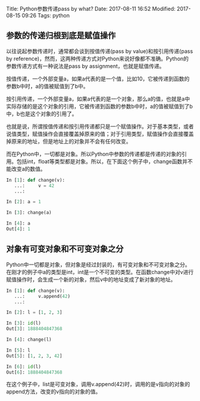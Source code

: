 Title: Python参数传递pass by what?
Date: 2017-08-11 16:52
Modified: 2017-08-15 09:26
Tags: python

## 参数的传递归根到底是赋值操作

以往说起参数传递时，通常都会谈到按值传递(pass by value)和按引用传递(pass by reference)，然而，这两种传递方式对Python来说好像都不准确。Python的参数传递方式有一种说法是pass by assignment，也就是赋值传递。

按值传递，一个外部变量a，如果a代表的是一个值，比如10，它被传递到函数的参数b中时，a的值被赋值到了b中。

按引用传递，一个外部变量a，如果a代表的是一个对象，那么a的值，也就是a中实际存储的是这个对象的引用，它被传递到函数的参数b中时，a的值被赋值到了b中，b也是这个对象的引用了。

也就是说，所谓按值传递和按引用传递都只是一个赋值操作。对于基本类型，或者说值类型，赋值操作会直接覆盖掉原来的值；对于引用类型，赋值操作会直接覆盖掉原来的地址，但是地址上的对象并不会有任何改变。

而在Python中，一切都是对象。所以Python中参数的传递都是传递的对象的引用。包括int，float等类型都是对象。所以，在下面这个例子中，change函数并不能改变a的数值。

```python
In [1]: def change(v):
   ...:     v = 42
   ...:

In [2]: a = 1

In [3]: change(a)

In [4]: a
Out[4]: 1

```

## 对象有可变对象和不可变对象之分

Python中一切都是对象，但对象是经过封装的，有可变对象和不可变对象之分。在刚才的例子中a的类型是int，int是一个不可变的类型。在函数change中对v进行赋值操作时，会生成一个新的对象，然后v中的地址变成了新对象的地址。

```python
In [1]: def change(v):
   ...:     v.append(42)
   ...:

In [2]: l = [1, 2, 3]

In [3]: id(l)
Out[3]: 1888404847368

In [4]: change(l)

In [5]: l
Out[5]: [1, 2, 3, 42]

In [6]: id(l)
Out[6]: 1888404847368
```

在这个例子中，list是可变对象，调用v.append(42)时，调用的是v指向的对象的append方法，改变的v指向的对象的值。
